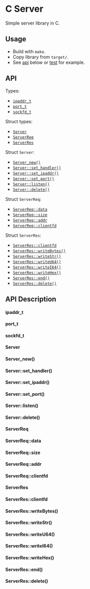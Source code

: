 # C Server
Simple server library in C.

## Usage
- Build with `make`.
- Copy library from `target/`.
- See [api](#api) below or [test](tests/test.c) for example.

## API
Types:
- [`ipaddr_t`](#ipaddr_t)
- [`port_t`](#port_t)
- [`sockfd_t`](#sockfd_t)

Struct types:
- [`Server`](#server)
- [`ServerReq`](#serverreq)
- [`ServerRes`](#serverres)

Struct `Server`:
- [`Server_new()`](#server_new)
- [`Server::set_handler()`](#serverset_handler)
- [`Server::set_ipaddr()`](#serverset_ipaddr)
- [`Server::set_port()`](#serverset_port)
- [`Server::listen()`](#serverlisten)
- [`Server::delete()`](#serverdelete)

Struct `ServerReq`:
- [`ServerReq::data`](#serverreqdata)
- [`ServerReq::size`](#serverreqsize)
- [`ServerReq::addr`](#serverreqaddr)
- [`ServerReq::clientfd`](#serverreqclientfd)

Struct `ServerRes`:
- [`ServerRes::clientfd`](#serverresclientfd)
- [`ServerRes::writeBytes()`](#serverreswriteBytes)
- [`ServerRes::writeStr()`](#serverreswritestr)
- [`ServerRes::writeU64()`](#serverreswriteu64)
- [`ServerRes::writeI64()`](#serverreswritei64)
- [`ServerRes::writeHex()`](#serverreswritehex)
- [`ServerRes::end()`](#serverresend)
- [`ServerRes::delete()`](#serverresdelete)

## API Description

#### ipaddr_t

#### port_t

#### sockfd_t

#### Server

#### Server_new()

#### Server::set_handler()

#### Server::set_ipaddr()

#### Server::set_port()

#### Server::listen()

#### Server::delete()

#### ServerReq

#### ServerReq::data

#### ServerReq::size

#### ServerReq::addr

#### ServerReq::clientfd

#### ServerRes

#### ServerRes::clientfd

#### ServerRes::writeBytes()

#### ServerRes::writeStr()

#### ServerRes::writeU64()

#### ServerRes::writeI64()

#### ServerRes::writeHex()

#### ServerRes::end()

#### ServerRes::delete()
